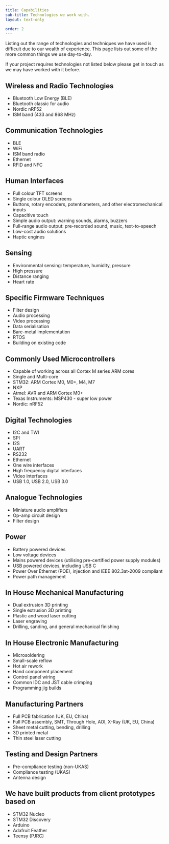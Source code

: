 ```yaml
---
title: Capabilities
sub-title: Technologies we work with.
layout: text-only

order: 2
---
```


Listing out the range of technologies and techniques we have used is difficult due to our wealth of experience. This page lists out some of the more common things we use day-to-day.

If your project requires technologies not listed below please get in touch as we may have worked with it before.

## Wireless and Radio Technologies
- Bluetooth Low Energy (BLE)
- Bluetooth classic for audio
- Nordic nRF52
- ISM band (433 and 868 MHz)

## Communication Technologies
- BLE
- WiFi
- ISM band radio
- Ethernet
- RFID and NFC

## Human Interfaces
- Full colour TFT screens
- Single colour OLED screens
- Buttons, rotary encoders, potentiometers, and other electromechanical inputs
- Capacitive touch
- Simple audio output: warning sounds, alarms, buzzers
- Full-range audio output: pre-recorded sound, music, text-to-speech
- Low-cost audio solutions
- Haptic engines

## Sensing
- Environmental sensing: temperature, humidity, pressure
- High pressure
- Distance ranging
- Heart rate

## Specific Firmware Techniques
- Filter design
- Audio processing
- Video processing
- Data serialisation
- Bare-metal implementation
- RTOS
- Building on existing code

## Commonly Used Microcontrollers 
- Capable of working across all Cortex M series ARM cores
- Single and Multi-core
- STM32: ARM Cortex M0, M0+, M4, M7
- NXP
- Atmel: AVR and ARM Cortex M0+
- Texas Instruments: MSP430 - super low power
- Nordic: nRF52

## Digital Technologies
- I2C and TWI
- SPI
- I2S
- UART
- RS232
- Ethernet
- One wire interfaces
- High frequency digital interfaces
- Video interfaces
- USB 1.0, USB 2.0, USB 3.0

## Analogue Technologies
- Miniature audio amplifiers
- Op-amp circuit design
- Filter design

## Power
- Battery powered devices
- Low voltage devices
- Mains powered devices (utilising pre-certified power supply modules)
- USB powered devices, including USB C
- Power Over Ethernet (POE), injection and IEEE 802.3at-2009 compliant
- Power path management

## In House Mechanical Manufacturing
- Dual extrusion 3D printing
- Single extrusion 3D printing
- Plastic and wood laser cutting
- Laser engraving
- Drilling, sanding, and general mechanical finishing

## In House Electronic Manufacturing
- Microsoldering
- Small-scale reflow
- Hot air rework
- Hand component placement
- Control panel wiring
- Common IDC and JST cable crimping
- Programming jig builds

## Manufacturing Partners
- Full PCB fabrication (UK, EU, China)
- Full PCB assembly, SMT, Through Hole, AOI, X-Ray (UK, EU, China)
- Sheet metal cutting, bending, drilling
- 3D printed metal
- Thin steel laser cutting

## Testing and Design Partners
- Pre-compliance testing (non-UKAS)
- Compliance testing (UKAS)
- Antenna design

## We have built products from client prototypes based on
- STM32 Nucleo
- STM32 Discovery
- Arduino
- Adafruit Feather
- Teensy (PJRC)

